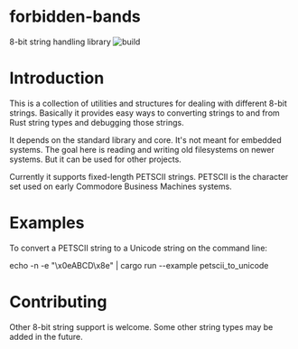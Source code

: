 # forbidden-bands
8-bit string handling library
![build](https://github.com/jgerrish/forbidden-bands/actions/workflows/rust.yml/badge.svg)

# Introduction

This is a collection of utilities and structures for dealing with
different 8-bit strings.  Basically it provides easy ways to
converting strings to and from Rust string types and debugging those
strings.

It depends on the standard library and core.  It's not meant for
embedded systems.  The goal here is reading and writing old
filesystems on newer systems.  But it can be used for other projects.

Currently it supports fixed-length PETSCII strings.  PETSCII is the
character set used on early Commodore Business Machines systems.

# Examples

To convert a PETSCII string to a Unicode string on the command line:

echo -n -e "\x0eABCD\x8e" | cargo run --example petscii_to_unicode

# Contributing

Other 8-bit string support is welcome.  Some other string types may be
added in the future.
